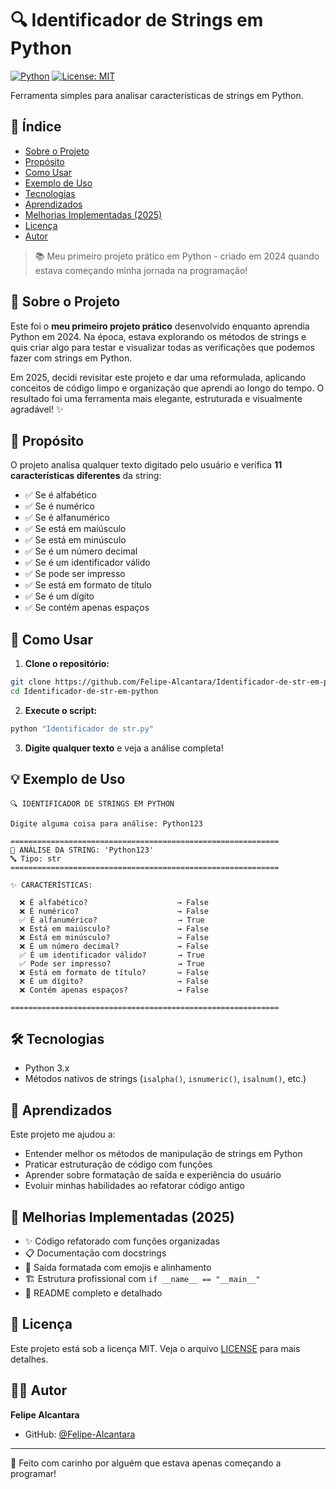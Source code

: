 # 🔍 Identificador de Strings em Python

[![Python](https://img.shields.io/badge/python-3.x-3776AB?style=flat&logo=python&logoColor=white)](https://www.python.org/) [![License: MIT](https://img.shields.io/badge/license-MIT-yellow.svg?style=flat)](LICENSE)

Ferramenta simples para analisar características de strings em Python.

## 📑 Índice

- [Sobre o Projeto](#sobre-o-projeto)
- [Propósito](#propósito)
- [Como Usar](#como-usar)
- [Exemplo de Uso](#exemplo-de-uso)
- [Tecnologias](#tecnologias)
- [Aprendizados](#aprendizados)
- [Melhorias Implementadas (2025)](#melhorias-implementadas-2025)
- [Licença](#licença)
- [Autor](#autor)

> 📚 Meu primeiro projeto prático em Python - criado em 2024 quando estava começando minha jornada na programação!

## 📖 Sobre o Projeto

Este foi o **meu primeiro projeto prático** desenvolvido enquanto aprendia Python em 2024. Na época, estava explorando os métodos de strings e quis criar algo para testar e visualizar todas as verificações que podemos fazer com strings em Python.

Em 2025, decidi revisitar este projeto e dar uma reformulada, aplicando conceitos de código limpo e organização que aprendi ao longo do tempo. O resultado foi uma ferramenta mais elegante, estruturada e visualmente agradável! ✨

## 🎯 Propósito

O projeto analisa qualquer texto digitado pelo usuário e verifica **11 características diferentes** da string:

- ✅ Se é alfabético
- ✅ Se é numérico
- ✅ Se é alfanumérico
- ✅ Se está em maiúsculo
- ✅ Se está em minúsculo
- ✅ Se é um número decimal
- ✅ Se é um identificador válido
- ✅ Se pode ser impresso
- ✅ Se está em formato de título
- ✅ Se é um dígito
- ✅ Se contém apenas espaços

## 🚀 Como Usar

1. **Clone o repositório:**
```bash
git clone https://github.com/Felipe-Alcantara/Identificador-de-str-em-python.git
cd Identificador-de-str-em-python
```

2. **Execute o script:**
```bash
python "Identificador de str.py"
```

3. **Digite qualquer texto** e veja a análise completa!

## 💡 Exemplo de Uso

```
🔍 IDENTIFICADOR DE STRINGS EM PYTHON

Digite alguma coisa para análise: Python123

============================================================
📝 ANÁLISE DA STRING: 'Python123'
🔤 Tipo: str
============================================================

✨ CARACTERÍSTICAS:

  ❌ É alfabético?                    → False
  ❌ É numérico?                      → False
  ✅ É alfanumérico?                  → True
  ❌ Está em maiúsculo?               → False
  ❌ Está em minúsculo?               → False
  ❌ É um número decimal?             → False
  ✅ É um identificador válido?       → True
  ✅ Pode ser impresso?               → True
  ❌ Está em formato de título?       → False
  ❌ É um dígito?                     → False
  ❌ Contém apenas espaços?           → False

============================================================
```

## 🛠️ Tecnologias

- Python 3.x
- Métodos nativos de strings (`isalpha()`, `isnumeric()`, `isalnum()`, etc.)

## 📝 Aprendizados

Este projeto me ajudou a:
- Entender melhor os métodos de manipulação de strings em Python
- Praticar estruturação de código com funções
- Aprender sobre formatação de saída e experiência do usuário
- Evoluir minhas habilidades ao refatorar código antigo

## 🌟 Melhorias Implementadas (2025)

- ✨ Código refatorado com funções organizadas
- 📋 Documentação com docstrings
- 🎨 Saída formatada com emojis e alinhamento
- 🏗️ Estrutura profissional com `if __name__ == "__main__"`
- 📖 README completo e detalhado

## 📄 Licença

Este projeto está sob a licença MIT. Veja o arquivo [LICENSE](LICENSE) para mais detalhes.

## 👨‍💻 Autor

**Felipe Alcantara**
- GitHub: [@Felipe-Alcantara](https://github.com/Felipe-Alcantara)

---

💙 Feito com carinho por alguém que estava apenas começando a programar!